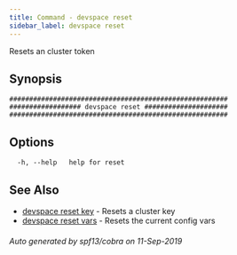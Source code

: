```yaml
---
title: Command - devspace reset
sidebar_label: devspace reset
---
```



Resets an cluster token

## Synopsis


```
#######################################################
################## devspace reset #####################
#######################################################
```
## Options

```
  -h, --help   help for reset
```

## See Also
* [devspace reset key](/docs/cli/commands/devspace_reset_key)	 - Resets a cluster key
* [devspace reset vars](/docs/cli/commands/devspace_reset_vars)	 - Resets the current config vars

###### Auto generated by spf13/cobra on 11-Sep-2019
